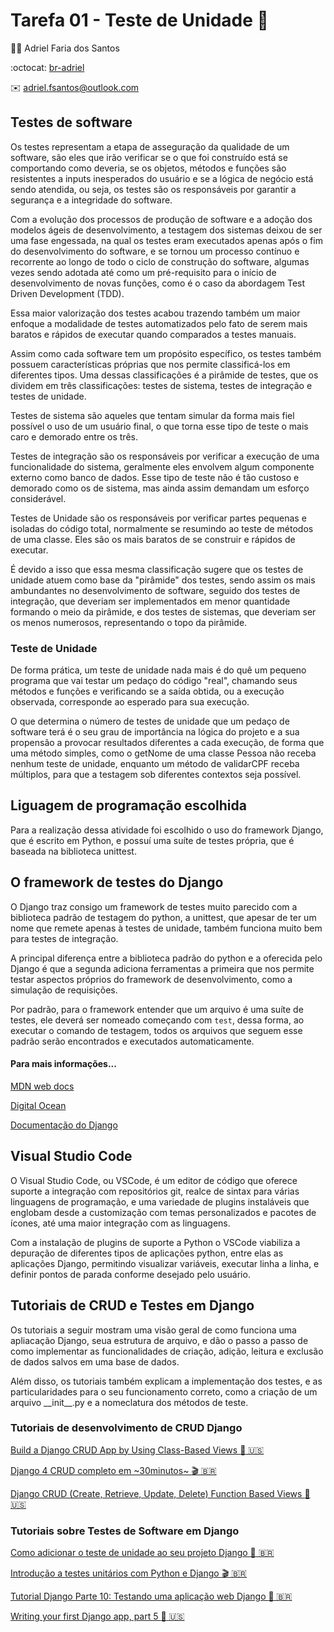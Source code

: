 # Tarefa 01 - Teste de Unidade :test_tube:

:man_technologist: Adriel Faria dos Santos

:octocat: [br-adriel](https://github.com/br-adriel)

:envelope: adriel.fsantos@outlook.com

## Testes de software

Os testes representam a etapa de asseguração da qualidade de um software,
são eles que irão verificar se o que foi construído está se comportando como
deveria, se os objetos, métodos e funções são resistentes a inputs inesperados
do usuário e se a lógica de negócio está sendo atendida, ou seja, os testes
são os responsáveis por garantir a segurança e a integridade do software.

Com a evolução dos processos de produção de software e a adoção dos modelos
ágeis de desenvolvimento, a testagem dos sistemas deixou de ser uma fase
engessada, na qual os testes eram executados apenas após o fim do
desenvolvimento do software, e se tornou um processo contínuo e recorrente
ao longo de todo o ciclo de construção do software, algumas vezes sendo
adotada até como um pré-requisito para o início de desenvolvimento de
novas funções, como é o caso da abordagem Test Driven Development (TDD).

Essa maior valorização dos testes acabou trazendo também um maior enfoque
a modalidade de testes automatizados pelo fato de serem mais baratos e
rápidos de executar quando comparados a testes manuais.

Assim como cada software tem um propósito específico, os testes também
possuem características próprias que nos permite classificá-los em diferentes
tipos. Uma dessas classificações é a pirâmide de testes, que os dividem em
três classificações: testes de sistema, testes de integração e testes de unidade.

Testes de sistema são aqueles que tentam simular da forma mais fiel possível
o uso de um usuário final, o que torna esse tipo de teste o mais caro e demorado
entre os três.

Testes de integração são os responsáveis por verificar a execução de uma
funcionalidade do sistema, geralmente eles envolvem algum componente externo
como banco de dados. Esse tipo de teste não é tão custoso e demorado como os
de sistema, mas ainda assim demandam um esforço considerável.

Testes de Unidade são os responsáveis por verificar partes pequenas e isoladas
do código total, normalmente se resumindo ao teste de métodos de uma classe. Eles
são os mais baratos de se construir e rápidos de executar.

É devido a isso que essa mesma classificação sugere que os testes de unidade
atuem como base da "pirâmide" dos testes, sendo assim os mais ambundantes no
desenvolvimento de software, seguido dos testes de integração, que deveriam
ser implementados em menor quantidade formando o meio da pirâmide, e dos
testes de sistemas, que deveriam ser os menos numerosos, representando o topo
da pirâmide.

### Teste de Unidade

De forma prática, um teste de unidade nada mais é do quê um pequeno programa
que vai testar um pedaço do código "real", chamando seus métodos e funções
e verificando se a saída obtida, ou a execução observada, corresponde ao esperado
para sua execução.

O que determina o número de testes de unidade que um pedaço de software terá
é o seu grau de importância na lógica do projeto e a sua propensão a provocar
resultados diferentes a cada execução, de forma que uma método simples, como o
getNome de uma classe Pessoa não receba nenhum teste de unidade, enquanto um
método de validarCPF receba múltiplos, para que a testagem sob diferentes
contextos seja possível.

## Liguagem de programação escolhida

Para a realização dessa atividade foi escolhido o uso do framework Django,
que é escrito em Python, e possuí uma suíte de testes própria, que é baseada
na biblioteca unittest.

## O framework de testes do Django

O Django traz consigo um framework de testes muito parecido com a biblioteca
padrão de testagem do python, a unittest, que apesar de ter um nome que remete
apenas à testes de unidade, também funciona muito bem para testes de integração.

A principal diferença entre a biblioteca padrão do python e a oferecida pelo Django
é que a segunda adiciona ferramentas a primeira que nos permite testar aspectos
próprios do framework de desenvolvimento, como a simulação de requisições.

Por padrão, para o framework entender que um arquivo é uma suíte de testes, ele
deverá ser nomeado começando com `test`, dessa forma, ao executar o comando de
testagem, todos os arquivos que seguem esse padrão serão encontrados e executados
automaticamente.

#### Para mais informações...

[MDN web docs](https://developer.mozilla.org/pt-BR/docs/Learn/Server-side/Django/Testing)

[Digital Ocean](https://www.digitalocean.com/community/tutorials/how-to-add-unit-testing-to-your-django-project-pt)

[Documentação do Django](https://docs.djangoproject.com/en/4.1/topics/testing/overview/)

## Visual Studio Code

O Visual Studio Code, ou VSCode, é um editor de código que oferece suporte a
integração com repositórios git, realce de sintax para várias linguagens de
programação, e uma variedade de plugins instaláveis que englobam desde a customização
com temas personalizados e pacotes de ícones, até uma maior integração com
as linguagens.

Com a instalação de plugins de suporte a Python o VSCode viabiliza a depuração
de diferentes tipos de aplicações python, entre elas as aplicações Django,
permitindo visualizar variáveis, executar linha a linha, e definir pontos de
parada conforme desejado pelo usuário.

## Tutoriais de CRUD e Testes em Django

Os tutoriais a seguir mostram uma visão geral de como funciona uma apliacação
Django, seua estrutura de arquivo, e dão o passo a passo de como implementar as
funcionalidades de criação, adição, leitura e exclusão de dados salvos em uma
base de dados.

Além disso, os tutoriais também explicam a implementação dos testes,
e as particularidades para o seu funcionamento correto, como a criação de um arquivo
\_\_init\_\_.py e a nomeclatura dos métodos de teste.

### Tutoriais de desenvolvimento de CRUD Django

[Build a Django CRUD App by Using Class-Based Views :page_facing_up: :us:](https://towardsdatascience.com/build-a-django-crud-app-by-using-class-based-views-12bc69d36ab6)

[Django 4 CRUD completo em \~30minutos\~ :clapper: :brazil:](https://www.youtube.com/watch?v=GGBzMpIAgz4)

[Django CRUD (Create, Retrieve, Update, Delete) Function Based Views :page_facing_up: :us:](https://www.geeksforgeeks.org/django-crud-create-retrieve-update-delete-function-based-views/)

### Tutoriais sobre Testes de Software em Django

[Como adicionar o teste de unidade ao seu projeto Django :page_facing_up: :brazil:](https://www.digitalocean.com/community/tutorials/how-to-add-unit-testing-to-your-django-project-pt)

[Introdução a testes unitários com Python e Django :clapper: :brazil:](https://www.youtube.com/watch?v=cEXt8hDyKQw)

[Tutorial Django Parte 10: Testando uma aplicação web Django :page_facing_up: :brazil:](https://developer.mozilla.org/pt-BR/docs/Learn/Server-side/Django/Testing)

[Writing your first Django app, part 5 :page_facing_up: :us:](https://docs.djangoproject.com/en/4.1/intro/tutorial05/)
